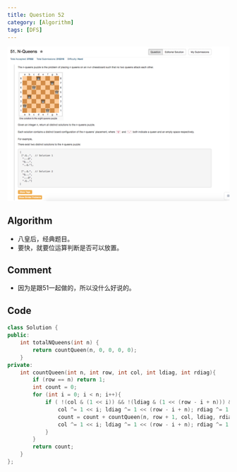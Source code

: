 ```yaml
---
title: Question 52
category: [Algorithm]
tags: [DFS]
---
```


![Description](../Assets/Figure/question51.png)

## Algorithm 

- 八皇后，经典题目。
- 要快，就要位运算判断是否可以放置。

## Comment

- 因为是跟51一起做的，所以没什么好说的。

## Code

```C++
class Solution {
public:
    int totalNQueens(int n) {
        return countQueen(n, 0, 0, 0, 0);
    }
private:
    int countQueen(int n, int row, int col, int ldiag, int rdiag){
        if (row == n) return 1;
        int count = 0;
        for (int i = 0; i < n; i++){
            if ( !(col & (1 << i)) && !(ldiag & (1 << (row - i + n))) && !(rdiag & (1 << (row + i))) ) {
                col ^= 1 << i; ldiag ^= 1 << (row - i + n); rdiag ^= 1 << (row + i);
                count = count + countQueen(n, row + 1, col, ldiag, rdiag);
                col ^= 1 << i; ldiag ^= 1 << (row - i + n); rdiag ^= 1 << (row + i);
            }
        }
        return count;
    }
};
```
